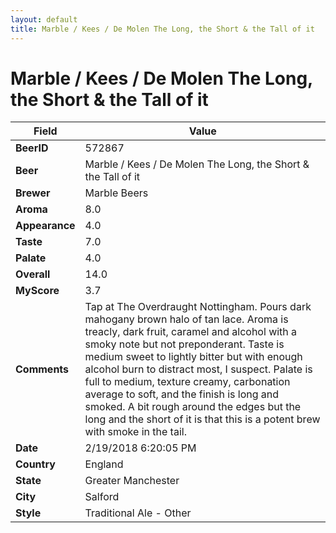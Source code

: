 ```yaml
---
layout: default
title: Marble / Kees / De Molen The Long, the Short & the Tall of it
---
```


# Marble / Kees / De Molen The Long, the Short & the Tall of it

| Field         | Value     |
|---------------|-----------|
| **BeerID** | 572867 |
| **Beer** | Marble / Kees / De Molen The Long, the Short & the Tall of it |
| **Brewer** | Marble Beers |
| **Aroma** | 8.0 |
| **Appearance** | 4.0 |
| **Taste** | 7.0 |
| **Palate** | 4.0 |
| **Overall** | 14.0 |
| **MyScore** | 3.7 |
| **Comments** | Tap at The Overdraught Nottingham. Pours dark mahogany brown halo of tan lace. Aroma is treacly, dark fruit, caramel and alcohol with a smoky note but not preponderant. Taste is medium sweet to lightly bitter but with enough alcohol burn to distract most, I suspect. Palate is full to medium, texture creamy, carbonation average to soft, and the finish is long and smoked. A bit rough around the edges but the long and the short of it is that this is a potent brew with smoke in the tail. |
| **Date** | 2/19/2018 6:20:05 PM |
| **Country** | England |
| **State** | Greater Manchester |
| **City** | Salford |
| **Style** | Traditional Ale - Other |
